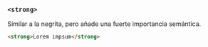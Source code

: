### ````<strong>````
Similar a la negrita, pero añade una fuerte importancia semántica.

````HTML
<strong>Lorem impsum</strong>
````